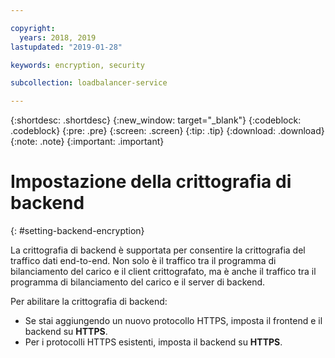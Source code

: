 ```yaml
---

copyright:
  years: 2018, 2019
lastupdated: "2019-01-28"

keywords: encryption, security

subcollection: loadbalancer-service

---
```


{:shortdesc: .shortdesc}
{:new_window: target="_blank"}
{:codeblock: .codeblock}
{:pre: .pre}
{:screen: .screen}
{:tip: .tip}
{:download: .download}
{:note: .note}
{:important: .important}

# Impostazione della crittografia di backend
{: #setting-backend-encryption}

La crittografia di backend è supportata per consentire la crittografia del traffico dati end-to-end. Non solo è il traffico tra il programma di bilanciamento del carico e il client crittografato, ma è anche il traffico tra il programma di bilanciamento del carico e il server di backend.

Per abilitare la crittografia di backend:

* Se stai aggiungendo un nuovo protocollo HTTPS, imposta il frontend e il backend su **HTTPS**.
* Per i protocolli HTTPS esistenti, imposta il backend su **HTTPS**.
